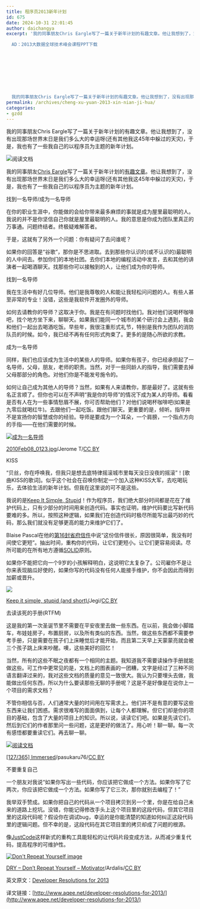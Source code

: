 ```yaml
---
title: 程序员2013新年计划
id: 675
date: 2024-10-31 22:01:45
author: daichangya
excerpt: '我的同事朋友Chris Eargle写了一篇关于新年计划的有趣文章。他让我想到了，没有出现那场世界末日是我们多么大的幸运呀(还有其他我这45年中躲过的天灾)，于是，我也有了一些我自己的以程序员为主题的新年计划。

  AD：2013大数据全球技术峰会课程PPT下载









  我的同事朋友Chris Eargle写了一篇关于新年计划的有趣文章。他让我想到了，没有出现那场世'
permalink: /archives/cheng-xu-yuan-2013-xin-nian-ji-hua/
categories:
- gzdd
---
```


我的同事朋友Chris Eargle写了一篇关于新年计划的有趣文章。他让我想到了，没有出现那场世界末日是我们多么大的幸运呀(还有其他我这45年中躲过的天灾)，于是，我也有了一些我自己的以程序员为主题的新年计划。

![阅读文档](http://images.51cto.com/files/uploadimg/20130121/1237280.jpg)

我的同事朋友[Chris Eargle](http://www.telerik.com/community/evangelists/chris.aspx)写了一篇关于新年计划的[有趣文章](http://blogs.telerik.com/justteam/Posts/13-01-03/are-you-a-developer-who-survived-the-apocalypse)。他让我想到了，没有出现那场世界末日是我们多么大的幸运呀(还有其他我这45年中躲过的天灾)，于是，我也有了一些我自己的以程序员为主题的新年计划。

找到一名导师/成为一名导师

在你的职业生涯中，你能做的会给你带来最多麻烦的事就是成为屋里最聪明的人。我说的并不是你坚信自己你就是屋里最聪明的人。我的意思是你成为团队里真正的万事通。问题终结者。终极疑难解答者。

于是，这就有了另外一个问题：你有疑问了去问谁呢？

如果你的回答是“谷歌”，那你是不思进取。去到那些你认识的(或不认识的)最聪明的人中间去。参加你们的本地社团。去你们本地的编程活动中发言，去和其他的讲演者一起喝酒聊天。找那些你可以接触到的人，让他们成为你的导师。

找到一名导师

我在生活中有好几位导师。他们是我尊敬的人和能让我轻松问问题的人。有些人甚至非常的专业！没错，这些是我软件开发圈外的导师。

如何去请教你的导师？这取决于你。我是在有问题时找他们。我对他们说喝杯咖啡吧，找个地方坐下来，聊聊天。如果我们能同一个城市的某个研讨会上遇到，我会和他们一起出去喝酒吃饭。早些年，我很注重形式礼节，特别是我作为团队的消防队员的时候。如今，我已经不再有任何形式拘束了。更多的是随心所欲的求教。

成为一名导师

同样，我们也应该成为生活中的某些人的导师。如果你有孩子，你已经承担起了一名导师，父母，朋友，老师的职责。当然，对于一些同龄人的指导，我们需要去掉父母那部分的角色。对他们你是不能发号施令的。

如何让自己成为其他人的导师？当然，如果有人来请教你，那是最好了。这就有些名正言顺了。但你也可以在不声明“我是你的导师”的情况下成为某人的导师。看看是否有人在为一些事情愁眉不展，你可否帮助他们？对他们说喝杯咖啡吧(如果是九零后就喝红牛)。去跟他们一起吃饭。跟他们聊天。更重要的是，倾听。指导并不是宣扬你的智慧或你的经验。导师是要成为一个耳朵，一个肩膀，一个指点方向的手指——在他们需要的时候。

[![成为一名导师](http://images.51cto.com/files/uploadimg/20130121/1237281.jpg)](http://images.51cto.com/files/uploadimg/20130121/1237281.jpg)

[2010Feb08_0123.jpg](http://www.flickr.com/photos/27129592@N04/4344698475/)/Jerome T/[CC BY](http://creativecommons.org/licenses/by/2.0/deed.en)

KISS

“贝丝，你在呼唤我，但我只是想去底特律摇滚城市里每天没日没夜的摇滚”！\[歌曲KISS的歌词\]。似乎这个社会在召唤你制定一个加入这种KISS大军，去吃喝玩乐，去体验生活的新年计划。但我在这里说的可不是这些。

我说的是[Keep It Simple, Stupid](http://www.aqee.net/s-o-l-i-d-class-design-principles/)！作为程序员，我们绝大部分时间都是花在了维护代码上，只有少部分的时间用来创造代码。事实也证明，维护代码要比写新代码要难的多。所以，按照这种逻辑，如果我们在创造代码时极尽所能写出最巧妙的代码，那么我们就没有足够更高的能力来维护它们了。

Blaise Pascal在他的[第16封省府信件](http://oregonstate.edu/instruct/phl302/texts/pascal/letters-c.html#LETTER%20XVI)中说“这份信件很长，原因很简单，我没有时间使它更短”。抽出时间，重构你的代码，让它们更短小。让它们更容易阅读。尽所可能的在所有地方遵循[SOLID](http://www.aqee.net/s-o-l-i-d-class-design-principles/)原则。

如果你不能把它向一个9岁的小孩解释明白，这说明它太复杂了。公司雇你不是让你来表现脑瓜好使的，如果你写的代码没有任何人能接手维护，你不会因此而得到加薪或晋升。

[![](http://images.51cto.com/files/uploadimg/20130121/1237282.jpg)](http://images.51cto.com/files/uploadimg/20130121/1237282.jpg)

[Keep it simple, stupid (and short)/](http://www.flickr.com/photos/92501682@N00/5067471752/in/photostream)Jegi/[CC BY](http://creativecommons.org/licenses/by/2.0/deed.en)

去读该死的手册(RTFM)

这是我的第一次圣诞节里不需要在平安夜里去做一些东西。在以前，我会做小脚踏车，布娃娃房子，布置厨房，以及所有类似的东西。当然，做这些东西都不需要参考手册，只是需要在孩子们上床睡觉后才能开始，而且第二天早上天蒙蒙亮就会被三个孩子跳上床来吵醒。噢，这些美好的回忆！

当然，所有的这些不眠之夜都有一个相同的主题。我知道我不需要读操作手册就能做这些。可工作中更常见的是，文档上的图表画的一团糟，文字是经过了三种不同语言翻译过来的，我对这些文档的质量的意见一致很大。我认为只要埋头去做，我能做出任何东西，所以为什么要读那些无聊的手册呢？这是不是好像是在说你上一个项目的需求文档？

不管你相信与否，人们通常大量的时间用在写需求上。他们并不是有意的要写这些东西来让我们困惑。需求很难写的面面俱到，让每个人都理解。但它们却是你的项目的基础，包含了大量的项目上的知识。所以说，读读它们吧。如果是先读它们，然后到它们的作者那里问一些问题，这是更好的做法了。用心听！聊一聊。每一次有感悟都要重读它们。再去聊一聊。

[![阅读文档](http://images.51cto.com/files/uploadimg/20130121/1237283.jpg)](http://images.51cto.com/files/uploadimg/20130121/1237283.jpg)

[\[127/365\] Immersed](http://www.flickr.com/photos/pasukaru76/5325897139/)/pasukaru76/[CC BY](http://creativecommons.org/licenses/by/2.0/deed.en)

不要重复自己

一个朋友对我说“如果你写出一些代码，你应该把它做成一个方法。如果你写了它两次，你应该把它做成一个方法。如果你写了它三次，那你就别去编程了！”

我举双手赞成。如果你把自己的代码从一个项目拷贝到另一个里，你是在给自己未来的道路上挖坑。没错，你能记得修改手头上这个项目里的这段代码，但其它项目里的这段代码呢？假设你在调试bug，幸运的是你能清楚的知道如何纠正这段代码里的逻辑问题。但不幸的是，这段代码在其它项目里的拷贝却成了问题的根源。

像[JustCode](http://www.telerik.com/justcode)这样新式的重构工具能轻松的让代码片段变成方法，从而减少重复代码，提高程序的可维护性。

[![Don't Repeat Yourself image](http://images.51cto.com/files/uploadimg/20130121/1237284.jpg)](http://images.51cto.com/files/uploadimg/20130121/1237284.jpg)

[DRY – Don’t Repeat Yourself – Motivator](http://ardalis.com/DRY---Don%E2%80%99t-Repeat-Yourself---Motivator)/Ardalis/[CC BY](http://creativecommons.org/licenses/by-sa/3.0/us/)  

英文原文：[Developer Resolutions for 2013](http://blogs.telerik.com/justteam/Posts/13-01-07/developer-resolutions-for-2013)

译文链接：[http://www.aqee.net/developer-resolutions-for-2013/](http://www.aqee.net/developer-resolutions-for-2013/)